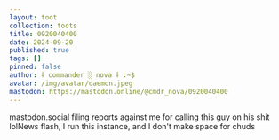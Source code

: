 ```yaml
---
layout: toot
collection: toots
title: 0920040400
date: 2024-09-20
published: true
tags: []
pinned: false
author: ⸸ commander ░ nova ⸸ :~$
avatar: /img/avatar/daemon.jpeg
mastodon: https://mastodon.online/@cmdr_nova/0920040400
---
```


mastodon.social filing reports against me for calling this guy on his shit lolNews flash, I run this instance, and I don't make space for chuds
